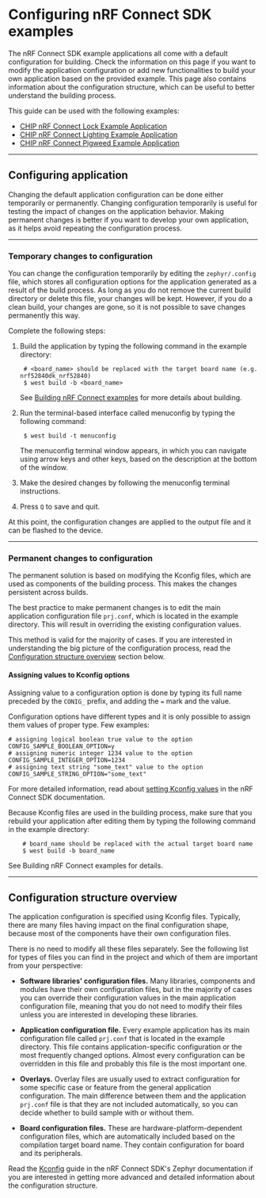 # Configuring nRF Connect SDK examples

The nRF Connect SDK example applications all come with a default configuration for building.
Check the information on this page if you want to modify the application configuration or
add new functionalities to build your own application based on the provided example.
This page also contains information about the configuration structure, which can be useful
to better understand the building process.

This guide can be used with the following examples:

- [CHIP nRF Connect Lock Example Application](../../examples/lock-app/nrfconnect/README.md)
- [CHIP nRF Connect Lighting Example Application](../../examples/lighting-app/nrfconnect/README.md)
- [CHIP nRF Connect Pigweed Example Application](../../examples/pigweed-app/nrfconnect/README.md)

<hr>

## Configuring application

Changing the default application configuration can be done either temporarily or permanently.
Changing configuration temporarily is useful for testing the impact of changes
on the application behavior. Making permanent changes is better if you want
to develop your own application, as it helps avoid repeating the configuration process.

<hr>

### Temporary changes to configuration

You can change the configuration temporarily by editing the `zephyr/.config` file, which stores all
configuration options for the application generated as a result of the build process.
As long as you do not remove the current build directory or delete this file, your changes will be kept.
However, if you do a clean build, your changes are gone, so it is not possible to save changes permanently this way.

Complete the following steps:
1. Build the application by typing the following command in the example directory:

        # <board_name> should be replaced with the target board name (e.g. nrf52840dk_nrf52840)
        $ west build -b <board_name>

   See [Building nRF Connect examples](TODO:) for more details about building.
2. Run the terminal-based interface called menuconfig by typing the following command:

        $ west build -t menuconfig

   The menuconfig terminal window appears, in which you can navigate using arrow keys and other keys,
   based on the description at the bottom of the window.
3. Make the desired changes by following the menuconfig terminal instructions.
4. Press `Q` to save and quit.

At this point, the configuration changes are applied to the output file and it can be
flashed to the device.

<hr>

### Permanent changes to configuration

The permanent solution is based on modifying the Kconfig files, which are used as
components of the building process. This makes the changes persistent across builds.

The best practice to make permanent changes is to edit the main application configuration file
`prj.conf`, which is located in the example directory.
This will result in overriding the existing configuration values.

This method is valid for the majority of cases. If you are interested in understanding the big picture
of the configuration process, read the [Configuration structure overview](#configuration-structure-overview) section below.

#### Assigning values to Kconfig options

Assigning value to a configuration option is done by typing its full name preceded by the
`CONIG_` prefix, and adding the `=` mark and the value.

Configuration options have different types and it is only possible to assign them values of proper type.
Few examples:

    # assigning logical boolean true value to the option
    CONFIG_SAMPLE_BOOLEAN_OPTION=y
    # assigning numeric integer 1234 value to the option
    CONFIG_SAMPLE_INTEGER_OPTION=1234
    # assigning text string "some_text" value to the option
    CONFIG_SAMPLE_STRING_OPTION="some_text"

For more detailed information, read about [setting Kconfig values](https://developer.nordicsemi.com/nRF_Connect_SDK/doc/latest/zephyr/guides/kconfig/setting.html#setting-configuration-values)
in the nRF Connect SDK documentation.

Because Kconfig files are used in the building process, make sure that you rebuild your application
after editing them by typing the following command in the example directory:

        # board_name should be replaced with the actual target board name
        $ west build -b board_name

See Building nRF Connect examples for details.

<hr>

<a name="configuration-structure-overview"></a>

## Configuration structure overview

The application configuration is specified using Kconfig files.
Typically, there are many files having impact on the final configuration shape,
because most of the components have their own configuration files.

There is no need to modify all these files separately.
See the following list for types of files you can find in the project
and which of them are important from your perspective:

- **Software libraries' configuration files.**
  Many libraries, components and modules have their own configuration files,
  but in the majority of cases you can override their configuration values
  in the main application configuration file, meaning that you do not need to modify
  their files unless you are interested in developing these libraries.

- **Application configuration file.**
  Every example application has its main configuration file called `prj.conf` that is
  located in the example directory. This file contains application-specific configuration
  or the most frequently changed options. Almost every configuration can be overridden
  in this file and probably this file is the most important one.

- **Overlays.**
  Overlay files are usually used to extract configuration for some specific
  case or feature from the general application configuration. The main
  difference between them and the application `prj.conf` file is that they are
  not included automatically, so you can decide whether to build sample with
  or without them.

- **Board configuration files.**
  These are hardware-platform-dependent configuration files, which are
  automatically included based on the compilation target board name.
  They contain configuration for board and its peripherals.

Read the [Kconfig](https://developer.nordicsemi.com/nRF_Connect_SDK/doc/latest/zephyr/guides/kconfig/index.html#kconfig)
guide in the nRF Connect SDK's Zephyr documentation if you are interested in getting more advanced and detailed information about
the configuration structure.
